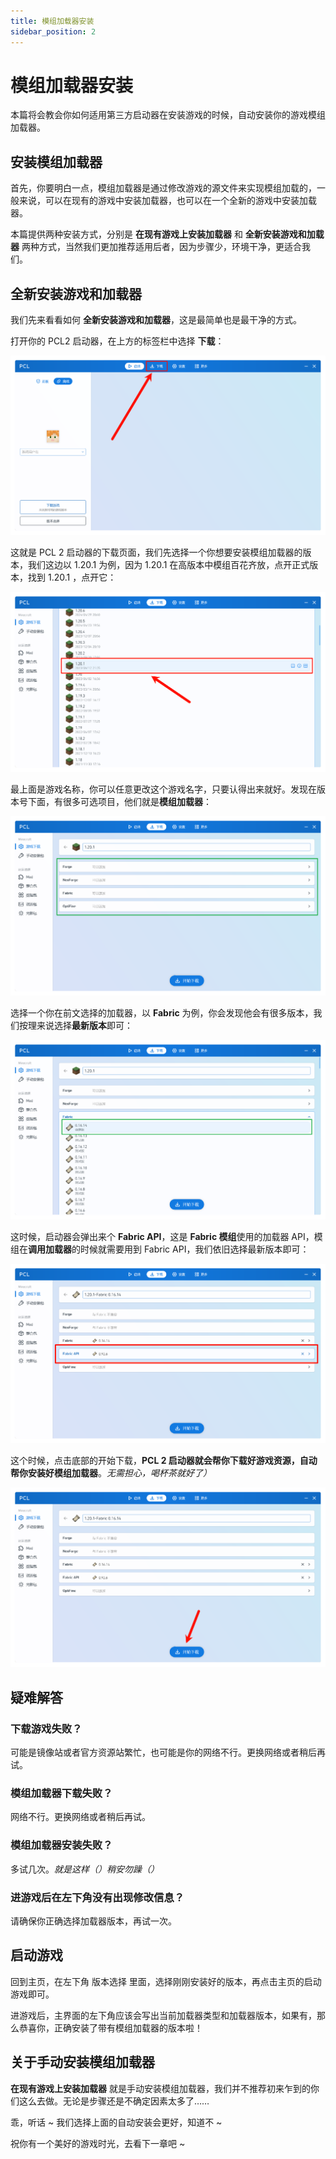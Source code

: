 ```yaml
---
title: 模组加载器安装
sidebar_position: 2
---
```


# 模组加载器安装

本篇将会教会你如何适用第三方启动器在安装游戏的时候，自动安装你的游戏模组加载器。

## 安装模组加载器

首先，你要明白一点，模组加载器是通过修改游戏的源文件来实现模组加载的，一般来说，可以在现有的游戏中安装加载器，也可以在一个全新的游戏中安装加载器。

本篇提供两种安装方式，分别是 **在现有游戏上安装加载器** 和 **全新安装游戏和加载器** 两种方式，当然我们更加推荐适用后者，因为步骤少，环境干净，更适合我们。

## 全新安装游戏和加载器

我们先来看看如何 **全新安装游戏和加载器**，这是最简单也是最干净的方式。

打开你的 PCL2 启动器，在上方的标签栏中选择 **下载**：

![pcl-mod-download-choose](./assets/pcl-mod-download-choose.png)

这就是 PCL 2 启动器的下载页面，我们先选择一个你想要安装模组加载器的版本，我们这边以 1.20.1 为例，因为 1.20.1 在高版本中模组百花齐放，点开正式版本，找到 1.20.1 ，点开它：

![pcl-mod-download-game-choose](./assets/pcl-mod-download-game-choose.png)

最上面是游戏名称，你可以任意更改这个游戏名字，只要认得出来就好。发现在版本号下面，有很多可选项目，他们就是**模组加载器**：

![pcl-mod-download-game-loader](./assets/pcl-mod-download-game-loader.png)

选择一个你在前文选择的加载器，以 **Fabric** 为例，你会发现他会有很多版本，我们按理来说选择**最新版本**即可：

![pcl-mod-download-fabric](./assets/pcl-mod-download-fabric.png)

这时候，启动器会弹出来个 **Fabric API**，这是 **Fabric 模组**使用的加载器 API，模组在**调用加载器**的时候就需要用到 Fabric API，我们依旧选择最新版本即可：

![pcl-mod-download-fabric-api](./assets/pcl-mod-download-fabric-api.png)

这个时候，点击底部的开始下载，**PCL 2 启动器就会帮你下载好游戏资源，自动帮你安装好模组加载器**。*无需担心，喝杯茶就好了）*

![pcl-mod-download-start](./assets/pcl-mod-download-start.png)

## 疑难解答

### 下载游戏失败？

可能是镜像站或者官方资源站繁忙，也可能是你的网络不行。更换网络或者稍后再试。

### 模组加载器下载失败？

网络不行。更换网络或者稍后再试。

### 模组加载器安装失败？

多试几次。*就是这样（）稍安勿躁（）*

### 进游戏后在左下角没有出现修改信息？

请确保你正确选择加载器版本，再试一次。

## 启动游戏

回到主页，在左下角 版本选择 里面，选择刚刚安装好的版本，再点击主页的启动游戏即可。

进游戏后，主界面的左下角应该会写出当前加载器类型和加载器版本，如果有，那么恭喜你，正确安装了带有模组加载器的版本啦！

## 关于手动安装模组加载器

**在现有游戏上安装加载器** 就是手动安装模组加载器，我们并不推荐初来乍到的你们这么去做。无论是步骤还是不确定因素太多了……

乖，听话 ~ 我们选择上面的自动安装会更好，知道不 ~

祝你有一个美好的游戏时光，去看下一章吧 ~
